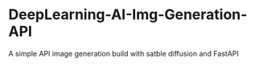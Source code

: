 # DeepLearning-AI-Img-Generation-API
A simple API image generation build with satble diffusion and FastAPI 
